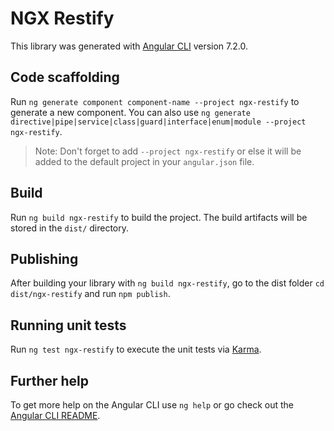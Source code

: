 # NGX Restify

This library was generated with [Angular CLI](https://github.com/angular/angular-cli) version 7.2.0.

## Code scaffolding

Run `ng generate component component-name --project ngx-restify` to generate a new component. You can also use `ng generate directive|pipe|service|class|guard|interface|enum|module --project ngx-restify`.
> Note: Don't forget to add `--project ngx-restify` or else it will be added to the default project in your `angular.json` file. 

## Build

Run `ng build ngx-restify` to build the project. The build artifacts will be stored in the `dist/` directory.

## Publishing

After building your library with `ng build ngx-restify`, go to the dist folder `cd dist/ngx-restify` and run `npm publish`.

## Running unit tests

Run `ng test ngx-restify` to execute the unit tests via [Karma](https://karma-runner.github.io).

## Further help

To get more help on the Angular CLI use `ng help` or go check out the [Angular CLI README](https://github.com/angular/angular-cli/blob/master/README.md).
